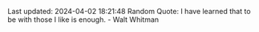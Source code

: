 Last updated: 2024-04-02 18:21:48
Random Quote: I have learned that to be with those I like is enough. - Walt Whitman